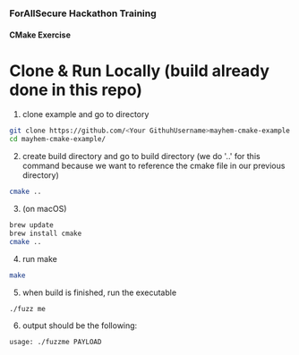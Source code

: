 ### ForAllSecure Hackathon Training

#### CMake Exercise

# Clone & Run Locally (build already done in this repo)

1. clone example and go to directory

```bash
git clone https://github.com/<Your GithuhUsername>mayhem-cmake-example
cd mayhem-cmake-example/
```

2. create build directory and go to build directory (we do '..' for this command because we want to reference the cmake file in our previous directory)

```bash
cmake ..
```

3. (on macOS)

```bash
brew update
brew install cmake
cmake ..
```

4. run make

```bash
make
```

5. when build is finished, run the executable

```bash
./fuzz me
```

6. output should be the following:

```bash
usage: ./fuzzme PAYLOAD
```
